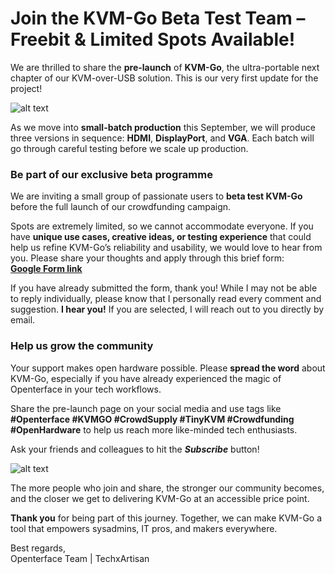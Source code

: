 # Join the KVM-Go Beta Test Team – Freebit & Limited Spots Available!

We are thrilled to share the **pre-launch** of **KVM-Go**, the ultra-portable next chapter of our KVM-over-USB solution. This is our very first update for the project!

![alt text](https://media.licdn.com/dms/image/v2/D5612AQG4GAKh4OFQJQ/article-cover_image-shrink_720_1280/B56ZmENNSfG0AI-/0/1758859682191?e=1761782400&v=beta&t=mMtazsJHIO6HLJaEiIcOFQtRiZ5mgEB0JgPCAinTxuQ)

As we move into **small-batch production** this September, we will produce three versions in sequence: **HDMI**, **DisplayPort**, and **VGA**. Each batch will go through careful testing before we scale up production.

### Be part of our exclusive beta programme

We are inviting a small group of passionate users to **beta test KVM-Go** before the full launch of our crowdfunding campaign.

Spots are extremely limited, so we cannot accommodate everyone. If you have **unique use cases, creative ideas, or testing experience** that could help us refine KVM-Go’s reliability and usability, we would love to hear from you. Please share your thoughts and apply through this brief form:  
[**Google Form link**](https://forms.gle/yaS1F5E5MSo8DWNZ6)

If you have already submitted the form, thank you! While I may not be able to reply individually, please know that I personally read every comment and suggestion. **I hear you!** If you are selected, I will reach out to you directly by email.

### Help us grow the community

Your support makes open hardware possible. Please **spread the word** about KVM-Go, especially if you have already experienced the magic of Openterface in your tech workflows.

Share the pre-launch page on your social media and use tags like **#Openterface #KVMGO #CrowdSupply #TinyKVM #Crowdfunding #OpenHardware** to help us reach more like-minded tech enthusiasts.

Ask your friends and colleagues to hit the ***Subscribe*** button!

![alt text](https://www.crowdsupply.com/img/8e4b/1d3f5064-defa-490c-a3e6-e3f2179b8e4b/kvm-go-product-page-subscribe_jpg_md-xl.jpg)

The more people who join and share, the stronger our community becomes, and the closer we get to delivering KVM-Go at an accessible price point.

**Thank you** for being part of this journey. Together, we can make KVM-Go a tool that empowers sysadmins, IT pros, and makers everywhere.

Best regards,  
Openterface Team | TechxArtisan